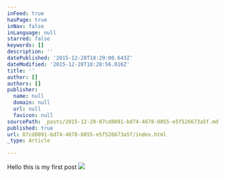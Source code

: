 ```yaml
---
inFeed: true
hasPage: true
inNav: false
inLanguage: null
starred: false
keywords: []
description: ''
datePublished: '2015-12-28T18:29:00.643Z'
dateModified: '2015-12-28T18:28:56.016Z'
title: ''
author: []
authors: []
publisher:
  name: null
  domain: null
  url: null
  favicon: null
sourcePath: _posts/2015-12-28-87cd8091-bd74-4678-8055-e5f526673a5f.md
published: true
url: 87cd8091-bd74-4678-8055-e5f526673a5f/index.html
_type: Article

---
```

Hello this is my first post
![](https://the-grid-user-content.s3-us-west-2.amazonaws.com/338039e1-a911-49fa-a388-dd777a4baa59.jpg)